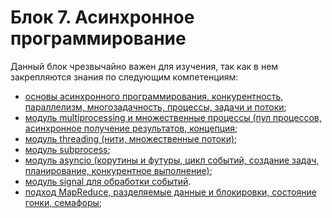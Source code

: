 # Блок 7. Асинхронное программирование

Данный блок чрезвычайно важен для изучения, так как в нем закрепляются знания по следующим компетенциям:
- [основы асинхронного программирования, конкурентность, параллелизм, многозадачность, процессы, задачи и потоки](./block7_1.md);
- [модуль multiprocessing и множественные процессы (пул процессов, асинхронное получение результатов, концепция](./block7_2.md);
- [модуль threading (нити, множественные потоки)](./block7_3.md);
- [модуль subprocess](./block7_4.md);
- [модуль asyncio (корутины и футуры, цикл событий, создание задач, планирование, конкурентное выполнение)](./block7_5.md);
- [модуль signal для обработки событий](./block7_7.md).
- [подход MapReduce, разделяемые данные и блокировки, состояние гонки, семафоры](./block7_7.md);
